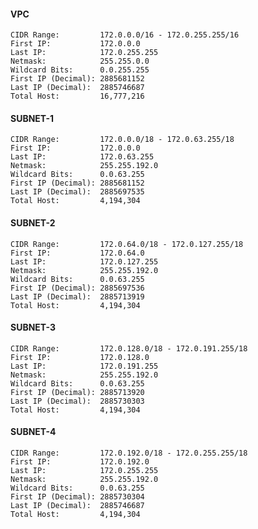 #### VPC
    CIDR Range:         172.0.0.0/16 - 172.0.255.255/16
    First IP:           172.0.0.0
    Last IP:            172.0.255.255
    Netmask:            255.255.0.0
    Wildcard Bits:	    0.0.255.255
    First IP (Decimal): 2885681152
    Last IP (Decimal):  2885746687
    Total Host:         16,777,216

#### SUBNET-1
    CIDR Range:         172.0.0.0/18 - 172.0.63.255/18
    First IP:           172.0.0.0
    Last IP:            172.0.63.255
    Netmask:            255.255.192.0
    Wildcard Bits:      0.0.63.255
    First IP (Decimal): 2885681152
    Last IP (Decimal):  2885697535
    Total Host:         4,194,304

#### SUBNET-2
    CIDR Range:         172.0.64.0/18 - 172.0.127.255/18
    First IP:           172.0.64.0
    Last IP:            172.0.127.255
    Netmask:            255.255.192.0
    Wildcard Bits:      0.0.63.255
    First IP (Decimal): 2885697536
    Last IP (Decimal):  2885713919
    Total Host:         4,194,304

#### SUBNET-3
    CIDR Range:         172.0.128.0/18 - 172.0.191.255/18
    First IP:           172.0.128.0
    Last IP:            172.0.191.255
    Netmask:            255.255.192.0
    Wildcard Bits:      0.0.63.255
    First IP (Decimal): 2885713920
    Last IP (Decimal):  2885730303
    Total Host:         4,194,304

#### SUBNET-4
    CIDR Range:         172.0.192.0/18 - 172.0.255.255/18
    First IP:           172.0.192.0
    Last IP:            172.0.255.255
    Netmask:            255.255.192.0
    Wildcard Bits:      0.0.63.255
    First IP (Decimal): 2885730304
    Last IP (Decimal):  2885746687
    Total Host:         4,194,304
